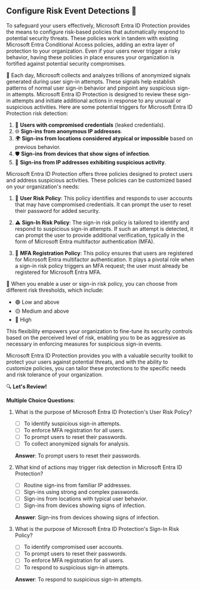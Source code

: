 ## Configure Risk Event Detections 🚧

To safeguard your users effectively, Microsoft Entra ID Protection provides the means to configure risk-based policies that automatically respond to potential security threats. These policies work in tandem with existing Microsoft Entra Conditional Access policies, adding an extra layer of protection to your organization. Even if your users never trigger a risky behavior, having these policies in place ensures your organization is fortified against potential security compromises.

🚦 Each day, Microsoft collects and analyzes trillions of anonymized signals generated during user sign-in attempts. These signals help establish patterns of normal user sign-in behavior and pinpoint any suspicious sign-in attempts. Microsoft Entra ID Protection is designed to review these sign-in attempts and initiate additional actions in response to any unusual or suspicious activities. Here are some potential triggers for Microsoft Entra ID Protection risk detection:

1. 🔑 **Users with compromised credentials** (leaked credentials).
2. 🌐 **Sign-ins from anonymous IP addresses**.
3. 🌍 **Sign-ins from locations considered atypical or impossible** based on previous behavior.
4. 🛡️ **Sign-ins from devices that show signs of infection**.
5. 📡 **Sign-ins from IP addresses exhibiting suspicious activity**.

Microsoft Entra ID Protection offers three policies designed to protect users and address suspicious activities. These policies can be customized based on your organization's needs:

1. 🚧 **User Risk Policy**: This policy identifies and responds to user accounts that may have compromised credentials. It can prompt the user to reset their password for added security.

2. ⚠️ **Sign-In Risk Policy**: The sign-in risk policy is tailored to identify and respond to suspicious sign-in attempts. If such an attempt is detected, it can prompt the user to provide additional verification, typically in the form of Microsoft Entra multifactor authentication (MFA).

3. 📲 **MFA Registration Policy**: This policy ensures that users are registered for Microsoft Entra multifactor authentication. It plays a pivotal role when a sign-in risk policy triggers an MFA request; the user must already be registered for Microsoft Entra MFA.

🎯 When you enable a user or sign-in risk policy, you can choose from different risk thresholds, which include:

- 🟢 Low and above
- 🟡 Medium and above
- 🔴 High

This flexibility empowers your organization to fine-tune its security controls based on the perceived level of risk, enabling you to be as aggressive as necessary in enforcing measures for suspicious sign-in events.

Microsoft Entra ID Protection provides you with a valuable security toolkit to protect your users against potential threats, and with the ability to customize policies, you can tailor these protections to the specific needs and risk tolerance of your organization.

🔍 **Let's Review!**

**Multiple Choice Questions**:

1. What is the purpose of Microsoft Entra ID Protection's User Risk Policy?

   - [ ] To identify suspicious sign-in attempts.
   - [ ] To enforce MFA registration for all users.
   - [ ] To prompt users to reset their passwords.
   - [ ] To collect anonymized signals for analysis.

   **Answer**: To prompt users to reset their passwords.

2. What kind of actions may trigger risk detection in Microsoft Entra ID Protection?

   - [ ] Routine sign-ins from familiar IP addresses.
   - [ ] Sign-ins using strong and complex passwords.
   - [ ] Sign-ins from locations with typical user behavior.
   - [ ] Sign-ins from devices showing signs of infection.

   **Answer**: Sign-ins from devices showing signs of infection.

3. What is the purpose of Microsoft Entra ID Protection's Sign-In Risk Policy?

   - [ ] To identify compromised user accounts.
   - [ ] To prompt users to reset their passwords.
   - [ ] To enforce MFA registration for all users.
   - [ ] To respond to suspicious sign-in attempts.

   **Answer**: To respond to suspicious sign-in attempts.